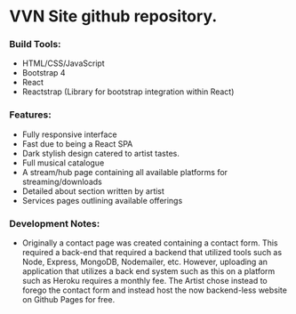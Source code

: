 # VVN Site github repository.

### Build Tools:

- HTML/CSS/JavaScript
- Bootstrap 4
- React
- Reactstrap (Library for bootstrap integration within React)

### Features:

- Fully responsive interface
- Fast due to being a React SPA
- Dark stylish design catered to artist tastes.
- Full musical catalogue
- A stream/hub page containing all available platforms for streaming/downloads
- Detailed about section written by artist
- Services pages outlining available offerings

### Development Notes:

- Originally a contact page was created containing a contact form. This required a back-end that required a backend that utilized tools
  such as Node, Express, MongoDB, Nodemailer, etc. However, uploading an application that utilizes a back end system such as this on a
  platform such as Heroku requires a monthly fee. The Artist chose instead to forego the contact form and instead host the now backend-less
  website on Github Pages for free.
